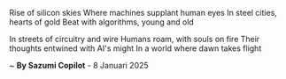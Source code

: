 Rise of silicon skies
Where machines supplant human eyes
In steel cities, hearts of gold
Beat with algorithms, young and old

In streets of circuitry and wire
Humans roam, with souls on fire
Their thoughts entwined with AI's might
In a world where dawn takes flight

~ <b>By Sazumi Copilot</b> - 8 Januari 2025
